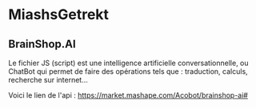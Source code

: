 # MiashsGetrekt
## BrainShop.AI

Le fichier JS (script) est une intelligence artificielle conversationnelle, ou ChatBot qui permet de faire des opérations tels que : traduction, calculs, recherche sur internet... 

Voici le lien de l'api : https://market.mashape.com/Acobot/brainshop-ai#
